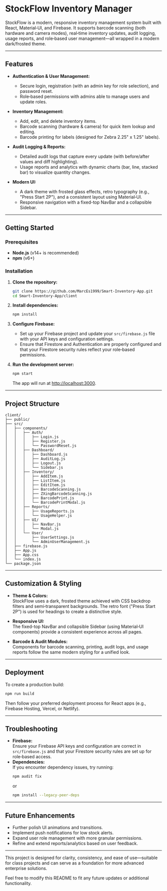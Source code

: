 # StockFlow Inventory Manager

StockFlow is a modern, responsive inventory management system built with React, Material‑UI, and Firebase. It supports barcode scanning (both hardware and camera modes), real‑time inventory updates, audit logging, usage reports, and role‑based user management—all wrapped in a modern dark/frosted theme.

---

## Features

- **Authentication & User Management:**
  - Secure login, registration (with an admin key for role selection), and password reset.
  - Role‑based permissions with admins able to manage users and update roles.
  
- **Inventory Management:**
  - Add, edit, and delete inventory items.
  - Barcode scanning (hardware & camera) for quick item lookup and editing.
  - Barcode printing for labels (designed for Zebra 2.25" x 1.25" labels).
  
- **Audit Logging & Reports:**
  - Detailed audit logs that capture every update (with before/after values and diff highlighting).
  - Usage reports and analytics with dynamic charts (bar, line, stacked bar) to visualize quantity changes.
  
- **Modern UI:**
  - A dark theme with frosted glass effects, retro typography (e.g., "Press Start 2P"), and a consistent layout using Material‑UI.
  - Responsive navigation with a fixed-top NavBar and a collapsible Sidebar.

---

## Getting Started

### Prerequisites

- **Node.js** (v14+ is recommended)
- **npm** (v6+)

### Installation

1. **Clone the repository:**
   ```bash
   git clone https://github.com/MarcEs1999/Smart-Inventory-App.git
   cd Smart-Inventory-App/client
   ```

2. **Install dependencies:**
   ```bash
   npm install
   ```

3. **Configure Firebase:**
   - Set up your Firebase project and update your `src/firebase.js` file with your API keys and configuration settings.
   - Ensure that Firestore and Authentication are properly configured and that your Firestore security rules reflect your role‑based permissions.

4. **Run the development server:**
   ```bash
   npm start
   ```
   The app will run at [http://localhost:3000](http://localhost:3000).

---

## Project Structure

```
client/
├── public/
├── src/
│   ├── components/
│   │   ├── Auth/
│   │   │   ├── Login.js
│   │   │   ├── Register.js
│   │   │   └── PasswordReset.js
│   │   ├── Dashboard/
│   │   │   ├── Dashboard.js
│   │   │   ├── AuditLog.js
│   │   │   ├── Logout.js
│   │   │   └── Sidebar.js
│   │   ├── Inventory/
│   │   │   ├── AddItem.js
│   │   │   ├── ListItem.js
│   │   │   ├── EditItem.js
│   │   │   ├── BarcodeScanning.js
│   │   │   ├── ZXingBarcodeScanning.js
│   │   │   ├── BarcodePrint.js
│   │   │   └── BarcodePrintModal.js
│   │   ├── Reports/
│   │   │   ├── UsageReports.js
│   │   │   └── UsageHelper.js
│   │   ├── UI/
│   │   │   ├── NavBar.js
│   │   │   └── Modal.js
│   │   └── User/
│   │       ├── UserSettings.js
│   │       └── AdminUserManagement.js
│   ├── firebase.js
│   ├── App.js
│   ├── App.css
│   └── index.js
└── package.json
```

---

## Customization & Styling

- **Theme & Colors:**  
  StockFlow uses a dark, frosted theme achieved with CSS backdrop filters and semi‑transparent backgrounds. The retro font ("Press Start 2P") is used for headings to create a distinctive style.

- **Responsive UI:**  
  The fixed-top NavBar and collapsible Sidebar (using Material‑UI components) provide a consistent experience across all pages.

- **Barcode & Audit Modules:**  
  Components for barcode scanning, printing, audit logs, and usage reports follow the same modern styling for a unified look.

---

## Deployment

To create a production build:
```bash
npm run build
```
Then follow your preferred deployment process for React apps (e.g., Firebase Hosting, Vercel, or Netlify).

---

## Troubleshooting

- **Firebase:**  
  Ensure your Firebase API keys and configuration are correct in `src/firebase.js` and that your Firestore security rules are set up for role‑based access.
- **Dependencies:**  
  If you encounter dependency issues, try running:
  ```bash
  npm audit fix
  ```
  or
  ```bash
  npm install --legacy-peer-deps
  ```

---

## Future Enhancements

- Further polish UI animations and transitions.
- Implement push notifications for low stock alerts.
- Expand user role management with more granular permissions.
- Refine and extend reports/analytics based on user feedback.

---

This project is designed for clarity, consistency, and ease of use—suitable for class projects and can serve as a foundation for more advanced enterprise solutions.

Feel free to modify this README to fit any future updates or additional functionality.
